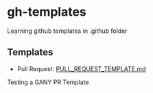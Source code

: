 # gh-templates

Learning github templates in .github folder

## Templates

- Pull Request: [PULL_REQUEST_TEMPLATE.md](.github/PULL_REQUEST_TEMPLATE.md)

Testing a GANY PR Template
